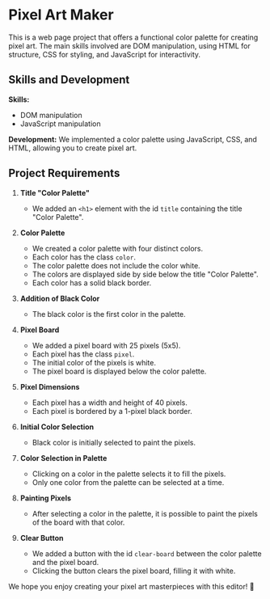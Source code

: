 # Pixel Art Maker

This is a web page project that offers a functional color palette for creating pixel art. The main skills involved are DOM manipulation, using HTML for structure, CSS for styling, and JavaScript for interactivity.

## Skills and Development

**Skills:**
- DOM manipulation
- JavaScript manipulation

**Development:**
We implemented a color palette using JavaScript, CSS, and HTML, allowing you to create pixel art.

## Project Requirements

1. **Title "Color Palette"**
   - We added an `<h1>` element with the id `title` containing the title "Color Palette".

2. **Color Palette**
   - We created a color palette with four distinct colors.
   - Each color has the class `color`.
   - The color palette does not include the color white.
   - The colors are displayed side by side below the title "Color Palette".
   - Each color has a solid black border.
   
3. **Addition of Black Color**
   - The black color is the first color in the palette.

4. **Pixel Board**
   - We added a pixel board with 25 pixels (5x5).
   - Each pixel has the class `pixel`.
   - The initial color of the pixels is white.
   - The pixel board is displayed below the color palette.

5. **Pixel Dimensions**
   - Each pixel has a width and height of 40 pixels.
   - Each pixel is bordered by a 1-pixel black border.

6. **Initial Color Selection**
   - Black color is initially selected to paint the pixels.

7. **Color Selection in Palette**
   - Clicking on a color in the palette selects it to fill the pixels.
   - Only one color from the palette can be selected at a time.

8. **Painting Pixels**
   - After selecting a color in the palette, it is possible to paint the pixels of the board with that color.

9. **Clear Button**
   - We added a button with the id `clear-board` between the color palette and the pixel board.
   - Clicking the button clears the pixel board, filling it with white.

We hope you enjoy creating your pixel art masterpieces with this editor! 🎨
